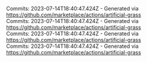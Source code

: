 Commits: 2023-07-14T18:40:47.424Z - Generated via https://github.com/marketplace/actions/artificial-grass
<br>
Commits: 2023-07-14T18:40:47.424Z - Generated via https://github.com/marketplace/actions/artificial-grass
<br>
Commits: 2023-07-14T18:40:47.424Z - Generated via https://github.com/marketplace/actions/artificial-grass
<br>
Commits: 2023-07-14T18:40:47.424Z - Generated via https://github.com/marketplace/actions/artificial-grass
<br>
